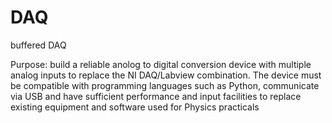 # DAQ
buffered DAQ

Purpose: build a reliable anolog to digital conversion device with multiple analog inputs to replace the NI DAQ/Labview combination. The device must be compatible with programming languages such as Python, communicate via USB and have sufficient performance and input facilities to replace existing equipment and software used for Physics practicals

